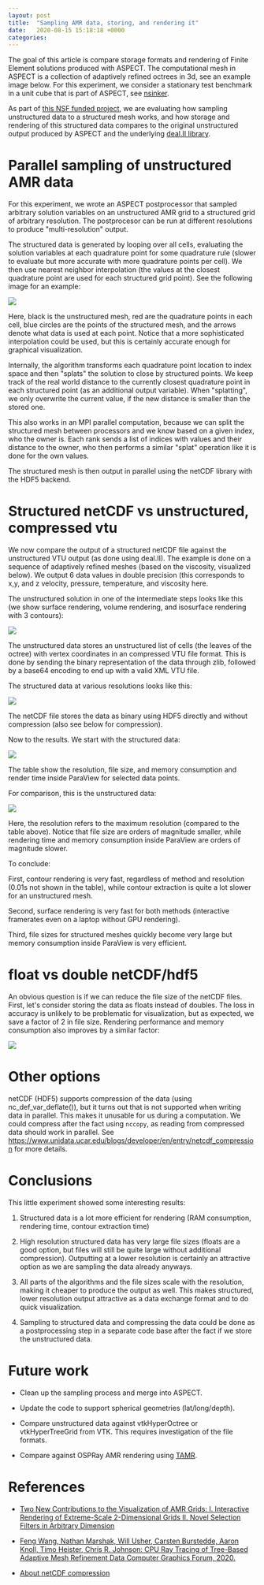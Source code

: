 ```yaml
---
layout: post
title:  "Sampling AMR data, storing, and rendering it"
date:   2020-08-15 15:18:18 +0000
categories:
---
```


The goal of this article is compare storage formats and rendering of Finite
Element solutions produced with ASPECT. The computational mesh in ASPECT is a
collection of adaptively refined octrees in 3d, see an example image below.
For this experiment, we consider a stationary test benchmark in a unit cube
that is part of ASPECT, see
[nsinker](https://github.com/geodynamics/aspect/tree/master/benchmarks/nsinker).

As part of [this NSF funded project](https://integrated-earth.github.io/), we
are evaluating how sampling unstructured data to a structured mesh works, and
how storage and rendering of this structured data compares to the original
unstructured output produced by ASPECT and the underlying
[deal.II library](https:/dealii.org).

# Parallel sampling of unstructured AMR data

For this experiment, we wrote an ASPECT postprocessor that sampled arbitrary
solution variables on an unstructured AMR grid to a structured grid of
arbitrary resolution. The postprocesor can be run at different resolutions to
produce "multi-resolution" output.

The structured data is generated by looping over all cells, evaluating the
solution variables at each quadrature point for some quadrature rule (slower
to evaluate but more accurate with more quadrature points per cell). We then
use nearest neighbor interpolation (the values at the closest quadrature point
are used for each structured grid point). See the following image for an example:

![]({{site.baseurl}}/images/draw-io-structured-sampling.png)

Here, black is the unstructured mesh, red are the quadrature points in each
cell, blue circles are the points of the structured mesh, and the arrows
denote what data is used at each point. Notice that a more sophisticated
interpolation could be used, but this is certainly accurate enough for
graphical visualization.

Internally, the algorithm transforms each quadrature point location to index
space and then "splats" the solution to close by structured points. We keep
track of the real world distance to the currently closest quadrature point in
each structured point (as an additional output variable). When "splatting", we
only overwrite the current value, if the new distance is smaller than the
stored one.

This also works in an MPI parallel computation, because we can split the
structured mesh between processors and we know based on a given index, who the
owner is. Each rank sends a list of indices with values and their distance to
the owner, who then performs a similar "splat" operation like it is done for
the own values.

The structured mesh is then output in parallel using the netCDF library with
the HDF5 backend.

# Structured netCDF vs unstructured, compressed vtu

We now compare the output of a structured netCDF file against the unstructured
VTU output (as done using deal.II). The example is done on a sequence of
adaptively refined meshes (based on the viscosity, visualized below). We
output 6 data values in double precision (this corresponds to x,y, and z
velocity, pressure, temperature, and viscosity here.

The unstructured solution in one of the intermediate steps looks like this (we
show surface rendering, volume rendering, and isosurface rendering with 3
contours):

![]({{site.baseurl}}/images/result-amr.png)

The unstructured data stores an unstructured list of cells (the leaves of the
octree) with vertex coordinates in an compressed VTU file format. This is done
by sending the binary representation of the data through zlib, followed by a
base64 encoding to end up with a valid XML VTU file.

The structured data at various resolutions looks like this:

![]({{site.baseurl}}/images/result-structured.png)

The netCDF file stores the data as binary using HDF5 directly and without
compression (also see below for compression).

Now to the results. We start with the structured data:

![]({{site.baseurl}}/images/table-structured.png)

The table show the resolution, file size, and memory consumption and render
time inside ParaView for selected data points.

For comparison, this is the unstructured data:

![]({{site.baseurl}}/images/table-amr.png)

Here, the resolution refers to the maximum resolution (compared to the table
above). Notice that file size are orders of magnitude smaller, while rendering
time and memory consumption inside ParaView are orders of magnitude slower.

To conclude:

First, contour rendering is very fast, regardless of method and resolution
(0.01s not shown in the table), while contour extraction is quite a lot slower
for an unstructured mesh.

Second, surface rendering is very fast for both methods (interactive
framerates even on a laptop without GPU rendering).

Third, file sizes for structured meshes quickly become very large but memory
consumption inside ParaView is very efficient.

# float vs double netCDF/hdf5

An obvious question is if we can reduce the file size of the netCDF
files. First, let's consider storing the data as floats instead of
doubles. The loss in accuracy is unlikely to be problematic for visualization,
but as expected, we save a factor of 2 in file size. Rendering performance and
memory consumption also improves by a similar factor:

![]({{site.baseurl}}/images/table-float.png)

# Other options

netCDF (HDF5) supports compression of the data (using nc_def_var_deflate()),
but it turns out that is not supported when writing data in parallel. This
makes it unusable for us during a computation. We could compress after the
fact using ``nccopy``, as reading from compressed data should work in parallel.
See https://www.unidata.ucar.edu/blogs/developer/en/entry/netcdf_compression
for more details.

# Conclusions

This little experiment showed some interesting results:

1. Structured data is a lot more efficient for rendering (RAM consumption,
   rendering time, contour extraction time)

2. High resolution structured data has very large file sizes (floats are a
   good option, but files will still be quite large without additional
   compression). Outputting at a lower resolution is certainly an attractive
   option as we are sampling the data already anyways.

3. All parts of the algorithms and the file sizes scale with the resolution,
   making it cheaper to produce the output as well. This makes structured,
   lower resolution output attractive as a data exchange format and to do
   quick visualization.

4. Sampling to structured data and compressing the data could be done as a
   postprocessing step in a separate code base after the fact if we store the
   unstructured data.

# Future work

- Clean up the sampling process and merge into ASPECT.

- Update the code to support spherical geometries (lat/long/depth).

- Compare unstructured data against vtkHyperOctree or vtkHyperTreeGrid from
  VTK. This requires investigation of the file formats.

- Compare against OSPRay AMR rendering using [TAMR](https://www.willusher.io/publications/tamr).


# References

- [Two New Contributions to the Visualization of AMR Grids:
I. Interactive Rendering of Extreme-Scale 2-Dimensional Grids
II. Novel Selection Filters in Arbitrary Dimension
](https://arxiv.org/pdf/1703.00212.pdf)

- [Feng Wang, Nathan Marshak, Will Usher, Carsten Burstedde, Aaron Knoll, Timo Heister, Chris R. Johnson:
CPU Ray Tracing of Tree-Based Adaptive Mesh Refinement Data
Computer Graphics Forum, 2020.](https://dx.doi.org/10.1111/cgf.13958)

- [About netCDF compression](https://www.unidata.ucar.edu/blogs/developer/en/entry/netcdf_compression)

